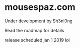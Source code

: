 # mousespaz.com
Under development by Sh3nl0ng

Read the roadmap for details

release scheduled jan 1 2019 lol